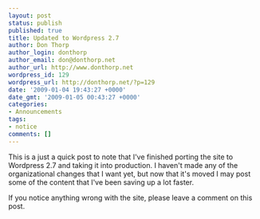 ```yaml
---
layout: post
status: publish
published: true
title: Updated to Wordpress 2.7
author: Don Thorp
author_login: donthorp
author_email: don@donthorp.net
author_url: http://www.donthorp.net
wordpress_id: 129
wordpress_url: http://donthorp.net/?p=129
date: '2009-01-04 19:43:27 +0000'
date_gmt: '2009-01-05 00:43:27 +0000'
categories:
- Announcements
tags:
- notice
comments: []
---
```

<p>This is a just a quick post to note that I've finished porting the site to Wordpress 2.7 and taking it into production. I haven't made any of the organizational changes that I want yet, but now that it's moved I may post some of the content that I've been saving up a lot faster.</p>
<p>If you notice anything wrong with the site, please leave a comment on this post.</p>

